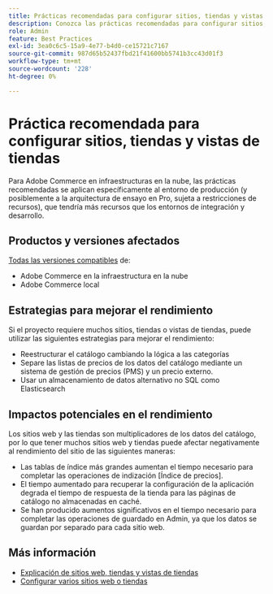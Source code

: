 ```yaml
---
title: Prácticas recomendadas para configurar sitios, tiendas y vistas de tiendas
description: Conozca las prácticas recomendadas para configurar sitios, tiendas y vistas de tiendas para maximizar el rendimiento del sitio.
role: Admin
feature: Best Practices
exl-id: 3ea0c6c5-15a9-4e77-b4d0-ce15721c7167
source-git-commit: 987d65b52437fbd21f41600bb5741b3cc43d01f3
workflow-type: tm+mt
source-wordcount: '228'
ht-degree: 0%

---
```


# Práctica recomendada para configurar sitios, tiendas y vistas de tiendas

Para Adobe Commerce en infraestructuras en la nube, las prácticas recomendadas se aplican específicamente al entorno de producción (y posiblemente a la arquitectura de ensayo en Pro, sujeta a restricciones de recursos), que tendría más recursos que los entornos de integración y desarrollo.

## Productos y versiones afectados

[Todas las versiones compatibles](../../../release/versions.md) de:

- Adobe Commerce en la infraestructura en la nube
- Adobe Commerce local

## Estrategias para mejorar el rendimiento

Si el proyecto requiere muchos sitios, tiendas o vistas de tiendas, puede utilizar las siguientes estrategias para mejorar el rendimiento:

- Reestructurar el catálogo cambiando la lógica a las categorías
- Separe las listas de precios de los datos del catálogo mediante un sistema de gestión de precios (PMS) y un precio externo.
- Usar un almacenamiento de datos alternativo no SQL como Elasticsearch

## Impactos potenciales en el rendimiento

Los sitios web y las tiendas son multiplicadores de los datos del catálogo, por lo que tener muchos sitios web y tiendas puede afectar negativamente al rendimiento del sitio de las siguientes maneras:

- Las tablas de índice más grandes aumentan el tiempo necesario para completar las operaciones de indización [Índice de precios].
- El tiempo aumentado para recuperar la configuración de la aplicación degrada el tiempo de respuesta de la tienda para las páginas de catálogo no almacenadas en caché.
- Se han producido aumentos significativos en el tiempo necesario para completar las operaciones de guardado en Admin, ya que los datos se guardan por separado para cada sitio web.


## Más información

- [Explicación de sitios web, tiendas y vistas de tiendas](https://experienceleague.adobe.com/es/docs/commerce-cloud-service/user-guide/configure-store/best-practices)
- [Configurar varios sitios web o tiendas](https://experienceleague.adobe.com/es/docs/commerce-cloud-service/user-guide/configure-store/multiple-sites)
